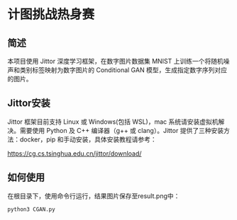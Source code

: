 # 计图挑战热身赛

## 简述

本项目使用 Jittor 深度学习框架，在数字图片数据集 MNIST 上训练一个将随机噪声和类别标签映射为数字图片的 Conditional GAN 模型，生成指定数字序列对应的图片。

## Jittor安装

Jittor 框架目前支持 Linux 或 Windows(包括 WSL)，mac 系统请安装虚拟机解决。需要使用 Python 及 C++ 编译器（g++ 或 clang）。Jittor 提供了三种安装方法：docker，pip 和手动安装，具体安装教程请参考：

https://cg.cs.tsinghua.edu.cn/jittor/download/

## 如何使用

在根目录下，使用命令行运行，结果图片保存至result.png中：

```
python3 CGAN.py
```
